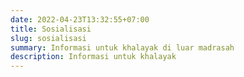 ```yaml
---
date: 2022-04-23T13:32:55+07:00
title: Sosialisasi
slug: sosialisasi
summary: Informasi untuk khalayak di luar madrasah
description: Informasi untuk khalayak
---
```


